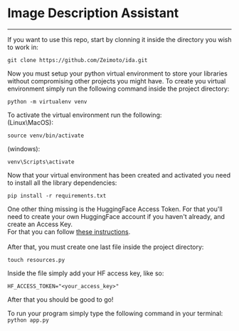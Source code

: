 # **Image Description Assistant**
---

If you want to use this repo, start by clonning it inside the directory you wish to work in:

`git clone https://github.com/Zeimoto/ida.git`

Now you must setup your python virtual environment to store your libraries without compromising other projects you might have.
To create you virtual environment simply run the following command inside the project directory:

`python -m virtualenv venv`

To activate the virtual environment run the following:<br>
(Linux\MacOS):

`source venv/bin/activate`

(windows):

`venv\Scripts\activate`

Now that your virtual environment has been created and activated you need to install all the library dependencies:

`pip install -r requirements.txt`

One other thing missing is the HuggingFace Access Token. For that you'll need to create your own HuggingFace account if you haven't already, and create an Access Key. <br>
For that you can follow [these instructions](https://huggingface.co/docs/hub/security-tokens). <br><br>
After that, you must create one last file inside the project directory:

`touch resources.py`

Inside the file simply add your HF access key, like so:

`HF_ACCESS_TOKEN="<your_access_key>"`

After that you should be good to go!

To run your program simply type the following command in your terminal:
`python app.py`
